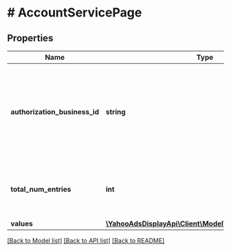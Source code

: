 # # AccountServicePage

## Properties

Name | Type | Description | Notes
------------ | ------------- | ------------- | -------------
**authorization_business_id** | **string** | &lt;div lang&#x3D;\&quot;ja\&quot;&gt;アプリケーションによるYahoo!広告へのアクセスを認可したYahoo! JAPANビジネスIDです。&lt;/div&gt; &lt;div lang&#x3D;\&quot;en\&quot;&gt;Yahoo! JAPAN Business ID that authorized access to Yahoo! JAPAN Ads via application.&lt;/div&gt; | [optional]
**total_num_entries** | **int** | &lt;div lang&#x3D;\&quot;ja\&quot;&gt;取得される項目の総件数です。&lt;/div&gt; &lt;div lang&#x3D;\&quot;en\&quot;&gt;Total number of items to be retrieved.&lt;/div&gt; | [optional]
**values** | [**\YahooAdsDisplayApi\Client\Model\AccountServiceValue[]**](AccountServiceValue.md) |  | [optional]

[[Back to Model list]](../../README.md#models) [[Back to API list]](../../README.md#endpoints) [[Back to README]](../../README.md)
